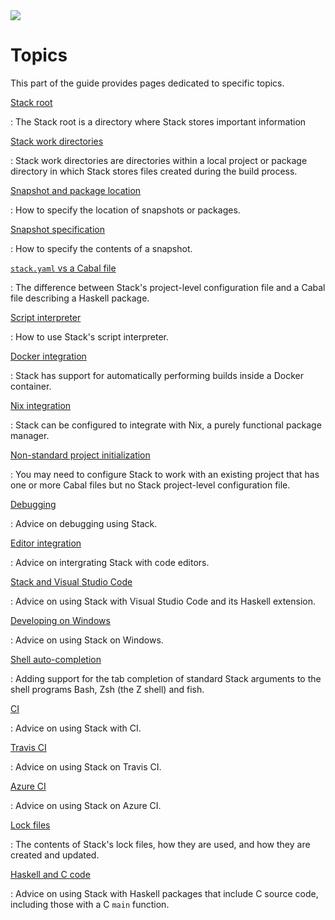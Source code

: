<div class="hidden-warning"><a href="https://docs.haskellstack.org/"><img src="https://cdn.jsdelivr.net/gh/commercialhaskell/stack/doc/img/hidden-warning.svg"></a></div>

# Topics

This part of the guide provides pages dedicated to specific topics.

[Stack root](stack_root.md)

:   The Stack root is a directory where Stack stores important information

[Stack work directories](stack_work.md)

:   Stack work directories are directories within a local project or package
    directory in which Stack stores files created during the build process.

[Snapshot and package location](pantry.md)

:   How to specify the location of snapshots or packages.

[Snapshot specification](custom_snapshot.md)

:   How to specify the contents of a snapshot.

[`stack.yaml` vs a Cabal file](stack_yaml_vs_cabal_package_file.md)

:   The difference between Stack's project-level configuration file and a
    Cabal file describing a Haskell package.

[Script interpreter](scripts.md)

:   How to use Stack's script interpreter.

[Docker integration](docker_integration.md)

:   Stack has support for automatically performing builds inside a Docker
    container.

[Nix integration](nix_integration.md)

:   Stack can be configured to integrate with Nix, a purely functional package
    manager.

[Non-standard project initialization](nonstandard_project_init.md)

:   You may need to configure Stack to work with an existing project that has
    one or more Cabal files but no Stack project-level configuration file.

[Debugging](debugging.md)

:   Advice on debugging using Stack.

[Editor integration](editor_integration.md)

:   Advice on intergrating Stack with code editors.

[Stack and Visual Studio Code](Stack_and_VS_Code.md)

:   Advice on using Stack with Visual Studio Code and its Haskell extension.

[Developing on Windows](developing_on_windows.md)

:   Advice on using Stack on Windows.

[Shell auto-completion](shell_autocompletion.md)

:   Adding support for the tab completion of standard Stack arguments to the
    shell programs Bash, Zsh (the Z shell) and fish.

[CI](CI.md)

:   Advice on using Stack with CI.

[Travis CI](travis_ci.md)

:   Advice on using Stack on Travis CI.

[Azure CI](azure_ci.md)

:   Advice on using Stack on Azure CI.

[Lock files](lock_files.md)

:   The contents of Stack's lock files, how they are used, and how they are
    created and updated.

[Haskell and C code](haskell_and_c_code.md)

:   Advice on using Stack with Haskell packages that include C source code,
   including those with a C `main` function.
